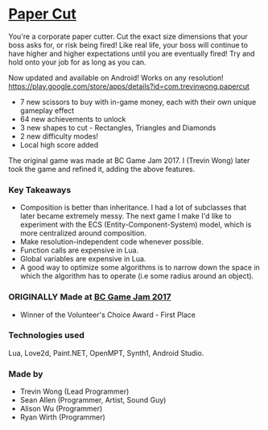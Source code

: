 # [Paper Cut](https://play.google.com/store/apps/details?id=com.trevinwong.papercut)

You're a corporate paper cutter. Cut the exact size dimensions that your boss asks for, or risk being fired! Like real life, your boss will continue to have higher and higher expectations until you are eventually fired! Try and hold onto your job for as long as you can.

Now updated and available on Android! Works on any resolution!
https://play.google.com/store/apps/details?id=com.trevinwong.papercut

* 7 new scissors to buy with in-game money, each with their own unique gameplay effect
* 64 new achievements to unlock
* 3 new shapes to cut - Rectangles, Triangles and Diamonds
* 2 new difficulty modes!
* Local high score added

The original game was made at BC Game Jam 2017. I (Trevin Wong) later took the game and refined it, adding the above features.

### Key Takeaways
- Composition is better than inheritance. I had a lot of subclasses that later became extremely messy. The next game I make I'd like to experiment with the ECS (Entity-Component-System) model, which is more centralized around composition.
- Make resolution-independent code whenever possible.
- Function calls are expensive in Lua.
- Global variables are expensive in Lua.
- A good way to optimize some algorithms is to narrow down the space in which the algorithm has to operate (i.e some radius around an object).

### ORIGINALLY Made at [BC Game Jam 2017](http://www.hackathon.io/77095#)
- Winner of the Volunteer's Choice Award - First Place

### Technologies used
Lua, Love2d, Paint.NET, OpenMPT, Synth1, Android Studio.

### Made by
- Trevin Wong (Lead Programmer)
- Sean Allen (Programmer, Artist, Sound Guy)
- Alison Wu (Programmer)
- Ryan Wirth (Programmer)
